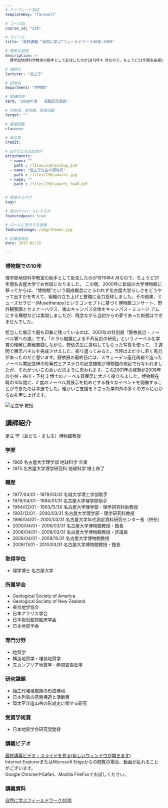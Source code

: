 ```yaml
---
# テンプレート指定
templateKey: "farewell"

# コースID
course_id: "230"

# タイトル
title: "最終講義-“自然に学ぶ”フィールドワーク40年-2009"

# 簡単な説明
description: >-
  理学部地球科学教室の助手として赴任したのが1979年4 月なので、ちょうど31年間名古屋大学でお世話になりました。 この間、2000年に新設の大学博物館に移ってからは、&ldquo;博物館&rdq...

# 講師名
lecturer: "足立守"

# 部局名
department: "博物館"

# 開講時限
term: "2009年度	退職記念講義"

# 対象者、単位数、授業回数
target: ""

# 授業回数
classes: 

# 単位数
credit: 

# pdfなどの追加資料
attachments: 
  - name: "" 
    path : /files/230/pickup_230
  - name: "足立守先生の顔写真" 
    path : /files/230/adachi.jpg
  - name: "" 
    path : /files/230/adachi_fw40.pdf


# 関連するタグ
tags:

# 色付けのロールにするか
featuredpost: true

# ロールに表示する画像
featuredimage: /img/chemex.jpg

# 記事投稿日
date: 2017-02-15

---
```

### 博物館での10年 

理学部地球科学教室の助手として赴任したのが1979年4 月なので、ちょうど31年間名古屋大学でお世話になりました。 この間、2000年に新設の大学博物館に移ってからは、&ldquo;博物館&rdquo;という既成概念にとらわれず名古屋大学らしさをどうやって出すかを考えて、組織の立ち上げと整備に全力投球しました。その結果、ミューズセラピー(Musetherapy)というコンセプトに基づく博物館コンサート、野外観察園とセミナーハウス、東山キャンパス全体をキャンパス・ミュージ アムにする構想などは実現しましたが、残念ながら当初からの夢であった新館はできませんでした。

担当した展示で最も印象に残っているのは、2001年の特別展『野依良治 - ノーベル賞への道』です。「キラル触媒による不斉反応の研究」というノーベル化学賞の理解に悪戦苦闘しながら、野依先生に提供してもらった写真を使って、 3 週 間で展示パネルを完成させました。振り返ってみると、当時はまだ少し若く馬力があったのだと思います。野依展の最終日には、スウェーデン産花崗岩で造ったノーベル賞記念碑の除幕式とアスナロの記念植樹が博物館の前庭で行なわれましたが、それがついこのあいだのように思われます。この2001年の経験が2008年の小林・益川・下村 3 博士のノーベル賞展示に大きく役立ちました。博物館在職の10年間に、2 度のノーベル賞展示を始めとする様々なイベントを開催することができたのは幸運でした。暖かいご支援を下さった学内外の多くの方々に心からお礼申し上げます。

![足立守 教授](/files/230/adachi.jpg) 
## 講師紹介

足立 守（あだち・まもる）博物館教授 

### 学歴

  * 1969 名古屋大学理学部 地球科学 卒業
  * 1975 名古屋大学理学研究科 地球科学 博士修了

### 職歴

  * 1977/04/01 - 1979/03/31 名城大学理工学部助手
  * 1979/04/01 - 1984/01/31 名古屋大学理学部助手
  * 1984/02/01 - 1993/11/30 名古屋大学理学部・理学研究科助教授
  * 1993/12/01 - 2000/03/31 名古屋大学理学部・理学研究科教授
  * 1996/04/01 - 2000/03/31 名古屋大学年代測定資料研究センター長（併任）
  * 2000/04/01 - 2006/03/31 名古屋大学博物館教授・館長
  * 2006/04/01 - 2008/03/31 名古屋大学博物館教授・評議員
  * 2008/04/01 - 2009/10/31 名古屋大学博物館教授
  * 2009/11/01 - 2010/03/31 名古屋大学博物館教授・館長

### 取得学位

  * 理学博士 名古屋大学

### 所属学会

  * Geological Society of America
  * Geological Society of New Zealand
  * 東京地学協会
  * 日本アフリカ学会
  * 日本岩石鉱物鉱床学会
  * 日本地質学会

### 専門分野

  * 地質学
  * 構造地質学・堆積地質学
  * 先カンブリア地質学・砕屑岩岩石学

### 研究課題

  * 始生代堆積岩類の形成環境
  * 日本列島の基盤構造と活断層
  * 環太平洋造山帯の形成史に関する研究

### 受賞学術賞

  * 日本地質学会研究奨励賞
### 講義ビデオ

[最終講義ビデオ・スライドを見る(新しいウィンドウが開きます)](http://nuvideo.media.nagoya-u.ac.jp/embed/91e03e4702c29980977ea814f5ebba99a9cc68e7)  
Internet ExplorerまたはMicrosoft Edgeからの閲覧の場合、動画が乱れることがございます。  
Google ChromeやSafari、Mozilla FireFoxでお試しください。 

### 講義資料


[自然に学ぶフィールドワーク40年](/files/230/adachi_fw40.pdf) 
